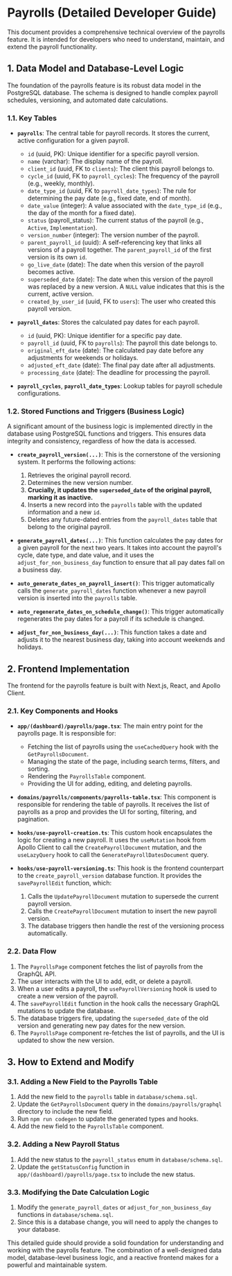 
# Payrolls (Detailed Developer Guide)

This document provides a comprehensive technical overview of the payrolls feature. It is intended for developers who need to understand, maintain, and extend the payroll functionality.

## 1. Data Model and Database-Level Logic

The foundation of the payrolls feature is its robust data model in the PostgreSQL database. The schema is designed to handle complex payroll schedules, versioning, and automated date calculations.

### 1.1. Key Tables

-   **`payrolls`**: The central table for payroll records. It stores the current, active configuration for a given payroll.
    -   `id` (uuid, PK): Unique identifier for a specific payroll version.
    -   `name` (varchar): The display name of the payroll.
    -   `client_id` (uuid, FK to `clients`): The client this payroll belongs to.
    -   `cycle_id` (uuid, FK to `payroll_cycles`): The frequency of the payroll (e.g., weekly, monthly).
    -   `date_type_id` (uuid, FK to `payroll_date_types`): The rule for determining the pay date (e.g., fixed date, end of month).
    -   `date_value` (integer): A value associated with the `date_type_id` (e.g., the day of the month for a fixed date).
    -   `status` (payroll_status): The current status of the payroll (e.g., `Active`, `Implementation`).
    -   `version_number` (integer): The version number of the payroll.
    -   `parent_payroll_id` (uuid): A self-referencing key that links all versions of a payroll together. The `parent_payroll_id` of the first version is its own `id`.
    -   `go_live_date` (date): The date when this version of the payroll becomes active.
    -   `superseded_date` (date): The date when this version of the payroll was replaced by a new version. A `NULL` value indicates that this is the current, active version.
    -   `created_by_user_id` (uuid, FK to `users`): The user who created this payroll version.

-   **`payroll_dates`**: Stores the calculated pay dates for each payroll.
    -   `id` (uuid, PK): Unique identifier for a specific pay date.
    -   `payroll_id` (uuid, FK to `payrolls`): The payroll this date belongs to.
    -   `original_eft_date` (date): The calculated pay date before any adjustments for weekends or holidays.
    -   `adjusted_eft_date` (date): The final pay date after all adjustments.
    -   `processing_date` (date): The deadline for processing the payroll.

-   **`payroll_cycles`**, **`payroll_date_types`**: Lookup tables for payroll schedule configurations.

### 1.2. Stored Functions and Triggers (Business Logic)

A significant amount of the business logic is implemented directly in the database using PostgreSQL functions and triggers. This ensures data integrity and consistency, regardless of how the data is accessed.

-   **`create_payroll_version(...)`**: This is the cornerstone of the versioning system. It performs the following actions:
    1.  Retrieves the original payroll record.
    2.  Determines the new version number.
    3.  **Crucially, it updates the `superseded_date` of the original payroll, marking it as inactive.**
    4.  Inserts a new record into the `payrolls` table with the updated information and a new `id`.
    5.  Deletes any future-dated entries from the `payroll_dates` table that belong to the original payroll.

-   **`generate_payroll_dates(...)`**: This function calculates the pay dates for a given payroll for the next two years. It takes into account the payroll's cycle, date type, and date value, and it uses the `adjust_for_non_business_day` function to ensure that all pay dates fall on a business day.

-   **`auto_generate_dates_on_payroll_insert()`**: This trigger automatically calls the `generate_payroll_dates` function whenever a new payroll version is inserted into the `payrolls` table.

-   **`auto_regenerate_dates_on_schedule_change()`**: This trigger automatically regenerates the pay dates for a payroll if its schedule is changed.

-   **`adjust_for_non_business_day(...)`**: This function takes a date and adjusts it to the nearest business day, taking into account weekends and holidays.

## 2. Frontend Implementation

The frontend for the payrolls feature is built with Next.js, React, and Apollo Client.

### 2.1. Key Components and Hooks

-   **`app/(dashboard)/payrolls/page.tsx`**: The main entry point for the payrolls page. It is responsible for:
    -   Fetching the list of payrolls using the `useCachedQuery` hook with the `GetPayrollsDocument`.
    -   Managing the state of the page, including search terms, filters, and sorting.
    -   Rendering the `PayrollsTable` component.
    -   Providing the UI for adding, editing, and deleting payrolls.

-   **`domains/payrolls/components/payrolls-table.tsx`**: This component is responsible for rendering the table of payrolls. It receives the list of payrolls as a prop and provides the UI for sorting, filtering, and pagination.

-   **`hooks/use-payroll-creation.ts`**: This custom hook encapsulates the logic for creating a new payroll. It uses the `useMutation` hook from Apollo Client to call the `CreatePayrollDocument` mutation, and the `useLazyQuery` hook to call the `GeneratePayrollDatesDocument` query.

-   **`hooks/use-payroll-versioning.ts`**: This hook is the frontend counterpart to the `create_payroll_version` database function. It provides the `savePayrollEdit` function, which:
    1.  Calls the `UpdatePayrollDocument` mutation to supersede the current payroll version.
    2.  Calls the `CreatePayrollDocument` mutation to insert the new payroll version.
    3.  The database triggers then handle the rest of the versioning process automatically.

### 2.2. Data Flow

1.  The `PayrollsPage` component fetches the list of payrolls from the GraphQL API.
2.  The user interacts with the UI to add, edit, or delete a payroll.
3.  When a user edits a payroll, the `usePayrollVersioning` hook is used to create a new version of the payroll.
4.  The `savePayrollEdit` function in the hook calls the necessary GraphQL mutations to update the database.
5.  The database triggers fire, updating the `superseded_date` of the old version and generating new pay dates for the new version.
6.  The `PayrollsPage` component re-fetches the list of payrolls, and the UI is updated to show the new version.

## 3. How to Extend and Modify

### 3.1. Adding a New Field to the Payrolls Table

1.  Add the new field to the `payrolls` table in `database/schema.sql`.
2.  Update the `GetPayrollsDocument` query in the `domains/payrolls/graphql` directory to include the new field.
3.  Run `npm run codegen` to update the generated types and hooks.
4.  Add the new field to the `PayrollsTable` component.

### 3.2. Adding a New Payroll Status

1.  Add the new status to the `payroll_status` enum in `database/schema.sql`.
2.  Update the `getStatusConfig` function in `app/(dashboard)/payrolls/page.tsx` to include the new status.

### 3.3. Modifying the Date Calculation Logic

1.  Modify the `generate_payroll_dates` or `adjust_for_non_business_day` functions in `database/schema.sql`.
2.  Since this is a database change, you will need to apply the changes to your database.

This detailed guide should provide a solid foundation for understanding and working with the payrolls feature. The combination of a well-designed data model, database-level business logic, and a reactive frontend makes for a powerful and maintainable system.
